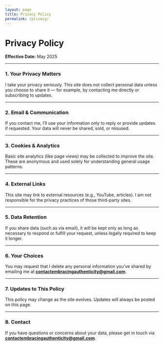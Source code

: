 ```yaml
---
layout: page
title: Privacy Policy
permalink: /privacy/
---
```



# Privacy Policy

**Effective Date:** May 2025

---

### 1. Your Privacy Matters

I take your privacy seriously. This site does not collect personal data unless you choose to share it — for example, by contacting me directly or subscribing to updates.

---

### 2. Email & Communication

If you contact me, I’ll use your information only to reply or provide updates if requested. Your data will never be shared, sold, or misused.

---

### 3. Cookies & Analytics

Basic site analytics (like page views) may be collected to improve the site. These are anonymous and used solely for understanding general usage patterns.

---

### 4. External Links

This site may link to external resources (e.g., YouTube, articles). I am not responsible for the privacy practices of those third-party sites.

---

### 5. Data Retention

If you share data (such as via email), it will be kept only as long as necessary to respond or fulfill your request, unless legally required to keep it longer.

---

### 6. Your Choices

You may request that I delete any personal information you've shared by emailing me at **contactembracingauthenticity@gmail.com**.

---

### 7. Updates to This Policy

This policy may change as the site evolves. Updates will always be posted on this page.

---

### 8. Contact

If you have questions or concerns about your data, please get in touch via **contactembracingauthenticity@gmail.com**.
